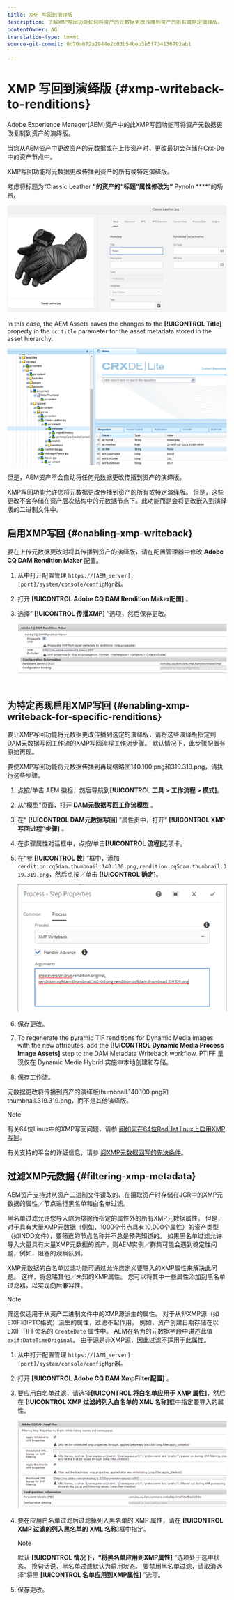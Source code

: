 ```yaml
---
title: XMP 写回到演绎版
description: 了解XMP写回功能如何将资产的元数据更改传播到资产的所有或特定演绎版。
contentOwner: AG
translation-type: tm+mt
source-git-commit: 0d70a672a2944e2c03b54beb3b5f734136792ab1

---
```



# XMP 写回到演绎版 {#xmp-writeback-to-renditions}

Adobe Experience Manager(AEM)资产中的此XMP写回功能可将资产元数据更改复制到资产的演绎版。

当您从AEM资产中更改资产的元数据或在上传资产时，更改最初会存储在Crx-De中的资产节点中。

XMP写回功能将元数据更改传播到资产的所有或特定演绎版。

考虑将标题为“Classic Leather **”的资产的“标题”属性修改为“** Pynoln ****”的场景。

![元数据](assets/metadata.png)

In this case, the AEM Assets saves the changes to the **[!UICONTROL Title]** property in the `dc:title` parameter for the asset metadata stored in the asset hierarchy.

![metadata_stored](assets/metadata_stored.png)

但是，AEM资产不会自动将任何元数据更改传播到资产的演绎版。

XMP写回功能允许您将元数据更改传播到资产的所有或特定演绎版。 但是，这些更改不会存储在资产层次结构中的元数据节点下。此功能而是会将更改嵌入到演绎版的二进制文件中。

## 启用XMP写回 {#enabling-xmp-writeback}

要在上传元数据更改时将其传播到资产的演绎版，请在配置管理器中修改 **Adobe CQ DAM Rendition Maker** 配置。

1. 从中打开配置管理 `https://[AEM_server]:[port]/system/console/configMgr`器。
1. 打开 **[!UICONTROL Adobe CQ DAM Rendition Maker配置]** 。
1. 选择“ **[!UICONTROL 传播XMP]** ”选项，然后保存更改。

   ![chlimage_1-346](assets/chlimage_1-346.png)

## 为特定再现启用XMP写回 {#enabling-xmp-writeback-for-specific-renditions}

要让XMP写回功能将元数据更改传播到选定的演绎版，请将这些演绎版指定到DAM元数据写回工作流的XMP写回流程工作流步骤。 默认情况下，此步骤配置有原始再现。

要使XMP写回功能将元数据传播到再现缩略图140.100.png和319.319.png，请执行这些步骤。

1. 点按/单击 AEM 徽标，然后导航到&#x200B;**[!UICONTROL 工具 > 工作流程 > 模式]**。
1. 从“模型”页面，打开 **DAM元数据写回工作流模型** 。
1. 在“ **[!UICONTROL DAM元数据写回]** ”属性页中，打开“ **[!UICONTROL XMP写回进程”步骤]** 。
1. 在步骤属性对话框中，点按/单击&#x200B;**[!UICONTROL 流程]**&#x200B;选项卡。
1. 在“参 **[!UICONTROL 数]** ”框中，添加 `rendition:cq5dam.thumbnail.140.100.png,rendition:cq5dam.thumbnail.319.319.png`，然后点按／单击 **[!UICONTROL 确定]**。

   ![step_properties](assets/step_properties.png)

1. 保存更改。
1. To regenerate the pyramid TIF renditions for Dynamic Media images with the new attributes, add the **[!UICONTROL Dynamic Media Process Image Assets]** step to the DAM Metadata Writeback workflow.
PTIFF 呈现仅在 Dynamic Media Hybrid 实施中本地创建和存储。

1. 保存工作流。

元数据更改将传播到资产的演绎版thumbnail.140.100.png和thumbnail.319.319.png，而不是其他演绎版。

>[!NOTE]
>
>有关64位Linux中的XMP写回问题，请参 [阅如何在64位RedHat linux上启用XMP写回](https://helpx.adobe.com/experience-manager/kb/enable-xmp-write-back-64-bit-redhat.html)。
>
>有关支持的平台的详细信息，请参 [阅XMP元数据回写的先决条件](/help/sites-deploying/technical-requirements.md#requirements-for-aem-assets-xmp-metadata-write-back)。

## 过滤XMP元数据 {#filtering-xmp-metadata}

AEM资产支持对从资产二进制文件读取的、在摄取资产时存储在JCR中的XMP元数据的属性／节点进行黑名单和白名单过滤。

黑名单过滤允许您导入除为排除而指定的属性外的所有XMP元数据属性。 但是，对于具有大量XMP元数据（例如，1000个节点具有10,000个属性）的资产类型（如INDD文件），要筛选的节点名称并不总是预先知道的。 如果黑名单过滤允许导入大量具有大量XMP元数据的资产，则AEM实例／群集可能会遇到稳定性问题，例如，阻塞的观察队列。

XMP元数据的白名单过滤功能可通过允许您定义要导入的XMP属性来解决此问题。 这样，将忽略其他／未知的XMP属性。 您可以将其中一些属性添加到黑名单过滤器，以实现向后兼容性。

>[!NOTE]
>
>筛选仅适用于从资产二进制文件中的XMP源派生的属性。 对于从非XMP源（如EXIF和IPTC格式）派生的属性，过滤不起作用。 例如，资产创建日期存储在以EXIF TIFF命名的 `CreateDate` 属性中。 AEM在名为的元数据字段中讲述此值 `exif:DateTimeOriginal`。 由于源是非XMP源，因此过滤不适用于此属性。

1. 从中打开配置管理 `https://[AEM_server]:[port]/system/console/configMgr`器。
1. 打开 **[!UICONTROL Adobe CQ DAM XmpFilter配置]** 。
1. 要应用白名单过滤，请选择&#x200B;**[!UICONTROL 将白名单应用于 XMP 属性]**，然后在 **[!UICONTROL XMP 过滤的列入白名单的 XML 名称]**&#x200B;框中指定要导入的属性。

   ![chlimage_1-347](assets/chlimage_1-347.png)

1. 要在应用白名单过滤后过滤掉列入黑名单的 XMP 属性，请在 **[!UICONTROL XMP 过滤的列入黑名单的 XML 名称]**&#x200B;框中指定。

   >[!NOTE]
   >
   >默认 **[!UICONTROL 情况下，“将黑名单应用到XMP属性]** ”选项处于选中状态。 换句话说，黑名单过滤默认为启用状态。 要禁用黑名单过滤，请取消选择“将黑 **[!UICONTROL 名单应用到XMP属性]** ”选项。

1. 保存更改。

